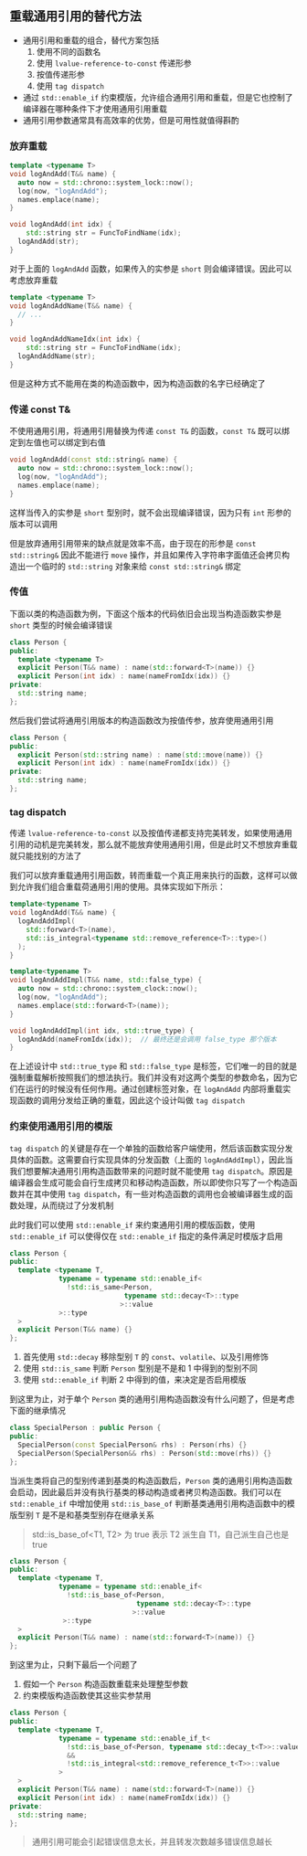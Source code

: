 ## 重载通用引用的替代方法

- 通用引用和重载的组合，替代方案包括
  1. 使用不同的函数名
  2. 使用 `lvalue-reference-to-const` 传递形参
  3. 按值传递形参
  4. 使用 `tag dispatch`
- 通过 `std::enable_if` 约束模版，允许组合通用引用和重载，但是它也控制了编译器在哪种条件下才使用通用引用重载
- 通用引用参数通常具有高效率的优势，但是可用性就值得斟酌

### 放弃重载

```c++
template <typename T>
void logAndAdd(T&& name) {
  auto now = std::chrono::system_lock::now();
  log(now, "logAndAdd");
  names.emplace(name);
}

void logAndAdd(int idx) {
	std::string str = FuncToFindName(idx);
  logAndAdd(str);
}
```

对于上面的 `logAndAdd` 函数，如果传入的实参是 `short` 则会编译错误。因此可以考虑放弃重载

```c++
template <typename T>
void logAndAddName(T&& name) {
  // ...
}

void logAndAddNameIdx(int idx) {
	std::string str = FuncToFindName(idx);
  logAndAddName(str);
}
```

但是这种方式不能用在类的构造函数中，因为构造函数的名字已经确定了

### 传递 const T&

不使用通用引用，将通用引用替换为传递 `const T&` 的函数，`const T&` 既可以绑定到左值也可以绑定到右值

```c++
void logAndAdd(const std::string& name) {
  auto now = std::chrono::system_lock::now();
  log(now, "logAndAdd");
  names.emplace(name);
}
```

这样当传入的实参是 `short` 型别时，就不会出现编译错误，因为只有 `int` 形参的版本可以调用

但是放弃通用引用带来的缺点就是效率不高，由于现在的形参是 `const std::string&` 因此不能进行 `move` 操作，并且如果传入字符串字面值还会拷贝构造出一个临时的 `std::string` 对象来给 `const std::string&` 绑定

### 传值

下面以类的构造函数为例，下面这个版本的代码依旧会出现当构造函数实参是 `short` 类型的时候会编译错误

```c++
class Person {
public:
  template <typename T>
  explicit Person(T&& name) : name(std::forward<T>(name)) {}
  explicit Person(int idx) : name(nameFromIdx(idx)) {}
private:
  std::string name;
};
```

然后我们尝试将通用引用版本的构造函数改为按值传参，放弃使用通用引用

```c++
class Person {
public:
  explicit Person(std::string name) : name(std::move(name)) {}
  explicit Person(int idx) : name(nameFromIdx(idx)) {}
private:
  std::string name;
};
```

### tag dispatch

传递 `lvalue-reference-to-const` 以及按值传递都支持完美转发，如果使用通用引用的动机是完美转发，那么就不能放弃使用通用引用，但是此时又不想放弃重载就只能找别的方法了

我们可以放弃重载通用引用函数，转而重载一个真正用来执行的函数，这样可以做到允许我们组合重载荷通用引用的使用。具体实现如下所示：

```c++
template<typename T>
void logAndAdd(T&& name) {
  logAndAddImpl(
    std::forward<T>(name), 
    std::is_integral<typename std::remove_reference<T>::type>()
  );
}

template<typename T>
void logAndAddImpl(T&& name, std::false_type) {
  auto now = std::chrono::system_clock::now();
  log(now, "logAndAdd");
  names.emplace(std::forward<T>(name));
}

void logAndAddImpl(int idx, std::true_type) {
  logAndAdd(nameFromIdx(idx));	// 最终还是会调用 false_type 那个版本
}
```

在上述设计中 `std::true_type` 和 `std::false_type` 是标签，它们唯一的目的就是强制重载解析按照我们的想法执行。我们并没有对这两个类型的参数命名，因为它们在运行的时候没有任何作用。通过创建标签对象，在 `logAndAdd` 内部将重载实现函数的调用分发给正确的重载，因此这个设计叫做 `tag dispatch`

### 约束使用通用引用的模版

`tag dispatch` 的关键是存在一个单独的函数给客户端使用，然后该函数实现分发具体的函数。这需要自行实现具体的分发函数（上面的 `logAndAddImpl`），因此当我们想要解决通用引用构造函数带来的问题时就不能使用 `tag dispatch`。原因是编译器会生成可能会自行生成拷贝和移动构造函数，所以即使你只写了一个构造函数并在其中使用 `tag dispatch`，有一些对构造函数的调用也会被编译器生成的函数处理，从而绕过了分发机制

此时我们可以使用 `std::enable_if` 来约束通用引用的模版函数，使用 `std::enable_if` 可以使得仅在 `std::enable_if` 指定的条件满足时模版才启用

```c++
class Person {
public:
  template <typename T, 
            typename = typename std::enable_if<
              !std::is_same<Person, 
                            typename std::decay<T>::type
                           >::value
            >::type
  >
  explicit Person(T&& name) {}
};
```

1. 首先使用 `std::decay` 移除型别 `T` 的 `const`、`volatile`、以及引用修饰
2. 使用 `std::is_same` 判断 `Person` 型别是不是和 1 中得到的型别不同
3. 使用 `std::enable_if` 判断 2 中得到的值，来决定是否启用模版

到这里为止，对于单个 `Person` 类的通用引用构造函数没有什么问题了，但是考虑下面的继承情况

```c++
class SpecialPerson : public Person {
public:
  SpecialPerson(const SpecialPerson& rhs) : Person(rhs) {}
  SpecialPerson(SpecialPerson&& rhs) : Person(std::move(rhs)) {}
};
```

当派生类将自己的型别传递到基类的构造函数后，`Person` 类的通用引用构造函数会启动，因此最后并没有执行基类的移动构造或者拷贝构造函数。我们可以在 `std::enable_if` 中增加使用 `std::is_base_of` 判断基类通用引用构造函数中的模版型别 `T` 是不是和基类型别存在继承关系

> std::is_base_of<T1, T2> 为 true 表示 T2 派生自 T1，自己派生自己也是 true

```c++
class Person {
public:
  template <typename T, 
            typename = typename std::enable_if<
              !std::is_base_of<Person, 
                               typename std::decay<T>::type
                              >::value
             >::type
  >
  explicit Person(T&& name) : name(std::forward<T>(name)) {}
};
```

到这里为止，只剩下最后一个问题了

1. 假如一个 `Person` 构造函数重载来处理整型参数
2. 约束模版构造函数使其这些实参禁用

```c++
class Person {
public:
  template <typename T, 
            typename = typename std::enable_if_t<
              !std::is_base_of<Person, typename std::decay_t<T>>::value
              &&
              !std::is_integral<std::remove_reference_t<T>>::value
            >
  >
  explicit Person(T&& name) : name(std::forward<T>(name)) {}
  explicit Person(int idx) : name(nameFromIdx(idx)) {}
private:
  std::string name;
};
```

> 通用引用可能会引起错误信息太长，并且转发次数越多错误信息越长

